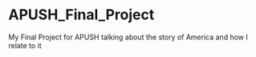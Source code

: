 # APUSH_Final_Project
My Final Project for APUSH talking about the story of America and how I relate to it
